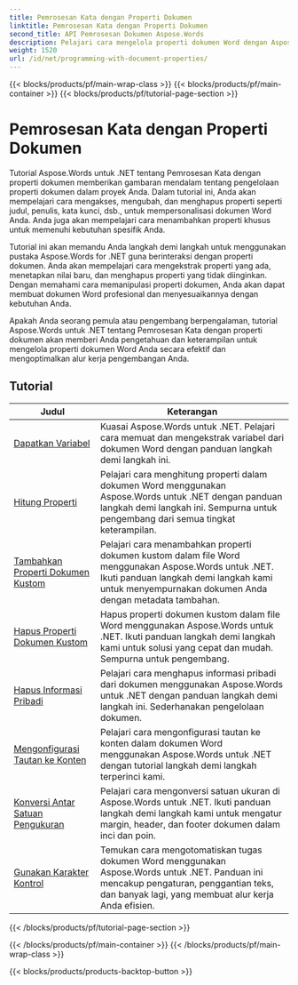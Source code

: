 ```yaml
---
title: Pemrosesan Kata dengan Properti Dokumen
linktitle: Pemrosesan Kata dengan Properti Dokumen
second_title: API Pemrosesan Dokumen Aspose.Words
description: Pelajari cara mengelola properti dokumen Word dengan Aspose.Words untuk .NET. Tutorial ini memandu Anda melalui berbagai fitur seperti membaca dan menulis properti, serta menyesuaikan properti default.
weight: 1520
url: /id/net/programming-with-document-properties/
---
```


{{< blocks/products/pf/main-wrap-class >}}
{{< blocks/products/pf/main-container >}}
{{< blocks/products/pf/tutorial-page-section >}}

# Pemrosesan Kata dengan Properti Dokumen

Tutorial Aspose.Words untuk .NET tentang Pemrosesan Kata dengan properti dokumen memberikan gambaran mendalam tentang pengelolaan properti dokumen dalam proyek Anda. Dalam tutorial ini, Anda akan mempelajari cara mengakses, mengubah, dan menghapus properti seperti judul, penulis, kata kunci, dsb., untuk mempersonalisasi dokumen Word Anda. Anda juga akan mempelajari cara menambahkan properti khusus untuk memenuhi kebutuhan spesifik Anda.

Tutorial ini akan memandu Anda langkah demi langkah untuk menggunakan pustaka Aspose.Words for .NET guna berinteraksi dengan properti dokumen. Anda akan mempelajari cara mengekstrak properti yang ada, menetapkan nilai baru, dan menghapus properti yang tidak diinginkan. Dengan memahami cara memanipulasi properti dokumen, Anda akan dapat membuat dokumen Word profesional dan menyesuaikannya dengan kebutuhan Anda.

Apakah Anda seorang pemula atau pengembang berpengalaman, tutorial Aspose.Words untuk .NET tentang Pemrosesan Kata dengan properti dokumen akan memberi Anda pengetahuan dan keterampilan untuk mengelola properti dokumen Word Anda secara efektif dan mengoptimalkan alur kerja pengembangan Anda.

 ## Tutorial
| Judul | Keterangan |
| --- | --- |
| [Dapatkan Variabel](./get-variables/) | Kuasai Aspose.Words untuk .NET. Pelajari cara memuat dan mengekstrak variabel dari dokumen Word dengan panduan langkah demi langkah ini. |
| [Hitung Properti](./enumerate-properties/) | Pelajari cara menghitung properti dalam dokumen Word menggunakan Aspose.Words untuk .NET dengan panduan langkah demi langkah ini. Sempurna untuk pengembang dari semua tingkat keterampilan. |
| [Tambahkan Properti Dokumen Kustom](./add-custom-document-properties/) | Pelajari cara menambahkan properti dokumen kustom dalam file Word menggunakan Aspose.Words untuk .NET. Ikuti panduan langkah demi langkah kami untuk menyempurnakan dokumen Anda dengan metadata tambahan. |
| [Hapus Properti Dokumen Kustom](./remove-custom-document-properties/) | Hapus properti dokumen kustom dalam file Word menggunakan Aspose.Words untuk .NET. Ikuti panduan langkah demi langkah kami untuk solusi yang cepat dan mudah. Sempurna untuk pengembang. |
| [Hapus Informasi Pribadi](./remove-personal-information/) | Pelajari cara menghapus informasi pribadi dari dokumen menggunakan Aspose.Words untuk .NET dengan panduan langkah demi langkah ini. Sederhanakan pengelolaan dokumen. |
| [Mengonfigurasi Tautan ke Konten](./configuring-link-to-content/) | Pelajari cara mengonfigurasi tautan ke konten dalam dokumen Word menggunakan Aspose.Words untuk .NET dengan tutorial langkah demi langkah terperinci kami. |
| [Konversi Antar Satuan Pengukuran](./convert-between-measurement-units/) | Pelajari cara mengonversi satuan ukuran di Aspose.Words untuk .NET. Ikuti panduan langkah demi langkah kami untuk mengatur margin, header, dan footer dokumen dalam inci dan poin. |
| [Gunakan Karakter Kontrol](./use-control-characters/) | Temukan cara mengotomatiskan tugas dokumen Word menggunakan Aspose.Words untuk .NET. Panduan ini mencakup pengaturan, penggantian teks, dan banyak lagi, yang membuat alur kerja Anda efisien. |
{{< /blocks/products/pf/tutorial-page-section >}}

{{< /blocks/products/pf/main-container >}}
{{< /blocks/products/pf/main-wrap-class >}}

{{< blocks/products/products-backtop-button >}}
